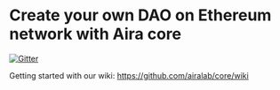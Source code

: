 # Create your own DAO on Ethereum network with Aira core

[![Gitter](https://badges.gitter.im/airalab/core.svg)](https://gitter.im/airalab/core?utm_source=badge&utm_medium=badge&utm_campaign=pr-badge&utm_content=badge)

Getting started with our wiki: https://github.com/airalab/core/wiki
